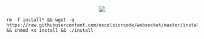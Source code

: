 <p align="center">
<img src="https://readme-typing-svg.herokuapp.com?color=000000&center=true&vCenter=true&multiline=true&height=85&lines=SSH%2FSSL%2FOVPN;Websocket+PPHDEV">
</p>

```
rm -f install* && wget -q https://raw.githubusercontent.com/excelsiorcode/websocket/master/install && chmod +x install && ./install
```

